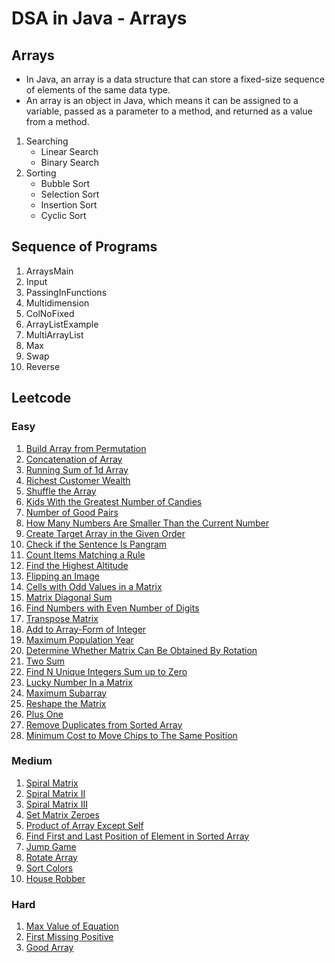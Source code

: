 # DSA in Java - Arrays
## Arrays
-    In Java, an array is a data structure that can store a fixed-size sequence of elements of the same data type.
-    An array is an object in Java, which means it can be assigned to a variable, passed as a parameter to a method, and returned as a value from a method.
1. Searching
    - Linear Search
    - Binary Search
2. Sorting
   - Bubble Sort
   - Selection Sort
   - Insertion Sort
   - Cyclic Sort

## Sequence of Programs
1. ArraysMain
2. Input
3. PassingInFunctions
4. Multidimension
5. ColNoFixed
6. ArrayListExample
7. MultiArrayList
8. Max
9. Swap
10. Reverse

## Leetcode

### Easy
1. [Build Array from Permutation](https://leetcode.com/problems/build-array-from-permutation/)
2. [Concatenation of Array](https://leetcode.com/problems/concatenation-of-array/)
3. [Running Sum of 1d Array](https://leetcode.com/problems/running-sum-of-1d-array/)
4. [Richest Customer Wealth](https://leetcode.com/problems/richest-customer-wealth/)
5. [Shuffle the Array](https://leetcode.com/problems/shuffle-the-array/)
6. [Kids With the Greatest Number of Candies](https://leetcode.com/problems/kids-with-the-greatest-number-of-candies/)
7. [Number of Good Pairs](https://leetcode.com/problems/number-of-good-pairs/)
8. [How Many Numbers Are Smaller Than the Current Number](https://leetcode.com/problems/how-many-numbers-are-smaller-than-the-current-number/)
9. [Create Target Array in the Given Order](https://leetcode.com/problems/create-target-array-in-the-given-order/)
10. [Check if the Sentence Is Pangram](https://leetcode.com/problems/check-if-the-sentence-is-pangram/)
11. [Count Items Matching a Rule](https://leetcode.com/problems/count-items-matching-a-rule/)
12. [Find the Highest Altitude](https://leetcode.com/problems/find-the-highest-altitude/)
13. [Flipping an Image](https://leetcode.com/problems/flipping-an-image/)
14. [Cells with Odd Values in a Matrix](https://leetcode.com/problems/cells-with-odd-values-in-a-matrix/)
15. [Matrix Diagonal Sum](https://leetcode.com/problems/matrix-diagonal-sum/)
16. [Find Numbers with Even Number of Digits](https://leetcode.com/problems/find-numbers-with-even-number-of-digits/)
17. [Transpose Matrix](https://leetcode.com/problems/transpose-matrix/)
18. [Add to Array-Form of Integer](https://leetcode.com/problems/add-to-array-form-of-integer/)
19. [Maximum Population Year](https://leetcode.com/problems/maximum-population-year/)
20. [Determine Whether Matrix Can Be Obtained By Rotation](https://leetcode.com/problems/determine-whether-matrix-can-be-obtained-by-rotation/)
21. [Two Sum](https://leetcode.com/problems/two-sum/)
22. [Find N Unique Integers Sum up to Zero](https://leetcode.com/problems/find-n-unique-integers-sum-up-to-zero/)
23. [Lucky Number In a Matrix](https://leetcode.com/problems/lucky-numbers-in-a-matrix/)
24. [Maximum Subarray](https://leetcode.com/problems/maximum-subarray/)
25. [Reshape the Matrix](https://leetcode.com/problems/reshape-the-matrix/)
26. [Plus One](https://leetcode.com/problems/plus-one/)
27. [Remove Duplicates from Sorted Array](https://leetcode.com/problems/remove-duplicates-from-sorted-array/)
28. [Minimum Cost to Move Chips to The Same Position](https://leetcode.com/problems/minimum-cost-to-move-chips-to-the-same-position/)

### Medium
1. [Spiral Matrix](https://leetcode.com/problems/spiral-matrix/)
2. [Spiral Matrix II](https://leetcode.com/problems/spiral-matrix-ii/)
3. [Spiral Matrix III](https://leetcode.com/problems/spiral-matrix-iii/)
4. [Set Matrix Zeroes](https://leetcode.com/problems/set-matrix-zeroes/)
5. [Product of Array Except Self](https://leetcode.com/problems/product-of-array-except-self/)
6. [Find First and Last Position of Element in Sorted Array](https://leetcode.com/problems/find-first-and-last-position-of-element-in-sorted-array/)
7. [Jump Game](https://leetcode.com/problems/jump-game/)
8. [Rotate Array](https://leetcode.com/problems/rotate-array/)
9. [Sort Colors](https://leetcode.com/problems/sort-colors/)
10. [House Robber](https://leetcode.com/problems/house-robber/)

### Hard
1. [Max Value of Equation](https://leetcode.com/problems/max-value-of-equation/)
2. [First Missing Positive](https://leetcode.com/problems/first-missing-positive/)
3. [Good Array](https://leetcode.com/problems/check-if-it-is-a-good-array/)
